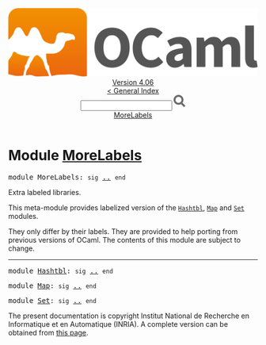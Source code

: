 <!-- ((! set title API !)) ((! set documentation !)) ((! set api !)) ((! set nobreadcrumb !)) -->
<div class="api"><header><nav class="toc brand"><a class="brand" href="https://ocaml.org/"><img src="colour-logo-gray.svg" class="svg" alt="OCaml"></a></nav><nav class="toc"><div class="toc_version"><a href="/docs" id="version-select">Version 4.06</a></div><a href="index.html">&lt; General Index</a><div class="api_search"><input type="text" name="apisearch" id="api_search" oninput="mySearch(false);" onkeypress="this.oninput();" onclick="this.oninput();" onpaste="this.oninput();">
<img src="search_icon.svg" alt="Search" class="svg" onclick="mySearch(false)"></div>
<div id="search_results"></div><div class="toc_title"><a href="#top">MoreLabels</a></div><ul></ul></nav></header>

<h1>Module <a href="type_MoreLabels.html">MoreLabels</a></h1>

<pre><span id="MODULEMoreLabels"><span class="keyword">module</span> MoreLabels</span>: <code class="code"><span class="keyword">sig</span></code> <a href="MoreLabels.html">..</a> <code class="code"><span class="keyword">end</span></code></pre><div class="info module top">
<div class="info-desc">
<p>Extra labeled libraries.</p>

<p>This meta-module provides labelized version of the <a href="Hashtbl.html"><code class="code"><span class="constructor">Hashtbl</span></code></a>,
   <a href="Map.html"><code class="code"><span class="constructor">Map</span></code></a> and <a href="Set.html"><code class="code"><span class="constructor">Set</span></code></a> modules.</p>

<p>They only differ by their labels. They are provided to help
   porting from previous versions of OCaml.
   The contents of this module are subject to change.</p>
</div>
</div>
<hr width="100%">

<pre><span id="MODULEHashtbl"><span class="keyword">module</span> <a href="MoreLabels.Hashtbl.html">Hashtbl</a></span>: <code class="code"><span class="keyword">sig</span></code> <a href="MoreLabels.Hashtbl.html">..</a> <code class="code"><span class="keyword">end</span></code></pre>
<pre><span id="MODULEMap"><span class="keyword">module</span> <a href="MoreLabels.Map.html">Map</a></span>: <code class="code"><span class="keyword">sig</span></code> <a href="MoreLabels.Map.html">..</a> <code class="code"><span class="keyword">end</span></code></pre>
<pre><span id="MODULESet"><span class="keyword">module</span> <a href="MoreLabels.Set.html">Set</a></span>: <code class="code"><span class="keyword">sig</span></code> <a href="MoreLabels.Set.html">..</a> <code class="code"><span class="keyword">end</span></code></pre><div class="copyright">The present documentation is copyright Institut National de Recherche en Informatique et en Automatique (INRIA). A complete version can be obtained from <a href="http://caml.inria.fr/pub/docs/manual-ocaml/">this page</a>.</div></div>